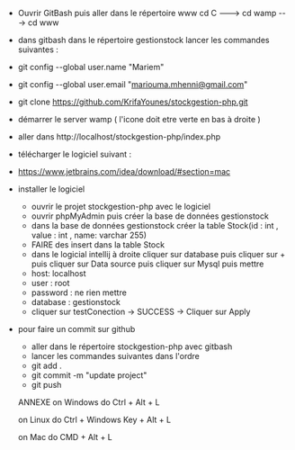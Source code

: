 
- Ouvrir GitBash puis aller dans le répertoire www
cd C  ---> cd wamp ---> cd www
- dans gitbash dans le répertoire gestionstock lancer les commandes suivantes :
- git config --global user.name "Mariem"
- git config --global user.email "mariouma.mhenni@gmail.com"
- git clone https://github.com/KrifaYounes/stockgestion-php.git
- démarrer le server wamp ( l'icone doit etre verte en bas à droite )
- aller dans http://localhost/stockgestion-php/index.php



- télécharger le logiciel suivant :
- https://www.jetbrains.com/idea/download/#section=mac
- installer le logiciel 
    - ouvrir le projet stockgestion-php avec le logiciel
    - ouvrir phpMyAdmin puis créer la base de données gestionstock
    - dans la base de données gestionstock créer la table Stock(id : int , value : int , name: varchar 255)
    - FAIRE des insert dans la table Stock
    - dans le logicial intellij à droite cliquer sur database 
puis cliquer sur + puis cliquer sur Data source puis cliquer sur Mysql puis mettre 
    - host: localhost
    - user : root
    - password : ne rien mettre
    - database : gestionstock
    - cliquer sur testConection -> SUCCESS -> Cliquer sur Apply


- pour faire un commit sur github 
    - aller dans le répertoire stockgestion-php avec gitbash
    - lancer les commandes suivantes dans l'ordre
    - git add .
    - git commit -m "update project"
    - git push
    
    
    
    
    ANNEXE
    on Windows do Ctrl + Alt + L
    
    on Linux do Ctrl + Windows Key + Alt + L
    
    on Mac do CMD + Alt + L